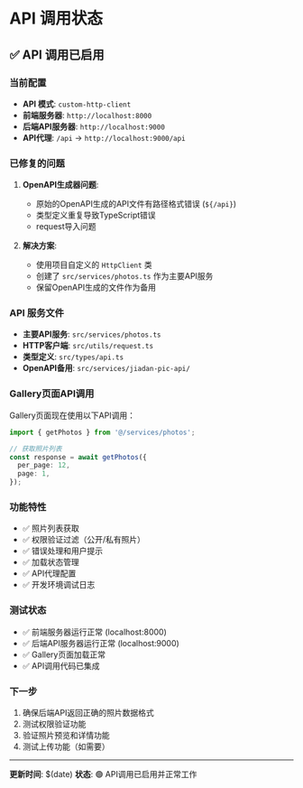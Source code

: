 # API 调用状态

## ✅ API 调用已启用

### 当前配置

- **API 模式**: `custom-http-client`
- **前端服务器**: `http://localhost:8000`
- **后端API服务器**: `http://localhost:9000`
- **API代理**: `/api` -> `http://localhost:9000/api`

### 已修复的问题

1. **OpenAPI生成器问题**: 
   - 原始的OpenAPI生成的API文件有路径格式错误 (`${/api}`)
   - 类型定义重复导致TypeScript错误
   - request导入问题

2. **解决方案**:
   - 使用项目自定义的 `HttpClient` 类
   - 创建了 `src/services/photos.ts` 作为主要API服务
   - 保留OpenAPI生成的文件作为备用

### API 服务文件

- **主要API服务**: `src/services/photos.ts`
- **HTTP客户端**: `src/utils/request.ts`
- **类型定义**: `src/types/api.ts`
- **OpenAPI备用**: `src/services/jiadan-pic-api/`

### Gallery页面API调用

Gallery页面现在使用以下API调用：

```typescript
import { getPhotos } from '@/services/photos';

// 获取照片列表
const response = await getPhotos({
  per_page: 12,
  page: 1,
});
```

### 功能特性

- ✅ 照片列表获取
- ✅ 权限验证过滤（公开/私有照片）
- ✅ 错误处理和用户提示
- ✅ 加载状态管理
- ✅ API代理配置
- ✅ 开发环境调试日志

### 测试状态

- ✅ 前端服务器运行正常 (localhost:8000)
- ✅ 后端API服务器运行正常 (localhost:9000)
- ✅ Gallery页面加载正常
- ✅ API调用代码已集成

### 下一步

1. 确保后端API返回正确的照片数据格式
2. 测试权限验证功能
3. 验证照片预览和详情功能
4. 测试上传功能（如需要）

---

**更新时间**: $(date)
**状态**: 🟢 API调用已启用并正常工作 